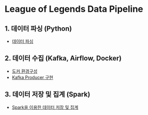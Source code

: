 # League of Legends Data Pipeline
## 1. 데이터 파싱 (Python)
- [데이터 파싱](./python/README.md)

## 2. 데이터 수집 (Kafka, Airflow, Docker)
- [도커 환경구성](./docker/README.md)
- [Kafka Producer 구현](./airflow_kafka/README.md)

## 3. 데이터 저장 및 집계 (Spark)
- [Spark을 이용한 데이터 저장 및 집계](./spark/README.md)





